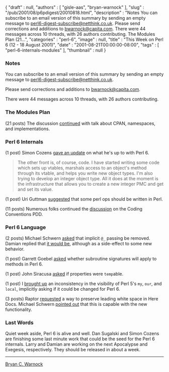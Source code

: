 {
   "draft" : null,
   "authors" : [
      "gisle-aas",
      "bryan-warnock"
   ],
   "slug" : "/pub/2001/08/p6pdigest/20010818.html",
   "description" : "Notes You can subscribe to an email version of this summary by sending an empty message to perl6-digest-subscribe@netthink.co.uk. Please send corrections and additions to bwarnock@capita.com. There were 44 messages across 10 threads, with 26 authors contributing. The Modules Plan (21...",
   "categories" : "perl-6",
   "image" : null,
   "title" : "This Week on Perl 6 (12 - 18 August 2001)",
   "date" : "2001-08-21T00:00:00-08:00",
   "tags" : [
      "perl-6-internals-modules"
   ],
   "thumbnail" : null
}



### <span id="Notes">Notes</span>

You can subscribe to an email version of this summary by sending an empty message to <perl6-digest-subscribe@netthink.co.uk>.

Please send corrections and additions to <bwarnock@capita.com>.

There were 44 messages across 10 threads, with 26 authors contributing.

### <span id="The_Modules_Plan">The Modules Plan</span>

(21 posts) The discussion [continued](http://archive.develooper.com/perl6-stdlib@perl.org/msg00163.html) with talk about CPAN, namespaces, and implementations.

### <span id="Perl_6_Internals">Perl 6 Internals</span>

(1 post) Simon Cozens [gave an update](http://archive.develooper.com/perl6-internals@perl.org/msg03449.html) on what he's up to with Perl 6.

> The other front is, of course, code. I have started writing some code which sets up vtables, marshals access to an object's method through its vtable, and helps you write new object types. I'm also trying to develop an integer object type. All it does at the moment is the infrastructure that allows you to create a new integer PMC and get and set its value.

(1 post) Uri Guttman [suggested](http://archive.develooper.com/perl6-internals@perl.org/msg03453.html) that some perl ops should be written in Perl.

(11 posts) Numerous folks continued the [discussion](http://archive.develooper.com/perl6-internals@perl.org/msg03441.html) on the Coding Conventions PDD.

### <span id="Perl_6_Language">Perl 6 Language</span>

(2 posts) Michael Schwern [asked](http://archive.develooper.com/perl6-language@perl.org/msg08024.html) that implicit `@_` passing be removed. Damian replied that [it would be](http://archive.develooper.com/perl6-language@perl.org/msg08025.html), although as a side-effect to some new behavior.

(1 post) Garrett Goebel [asked](http://archive.develooper.com/perl6-language@perl.org/msg08026.html) whether subroutine signatures will apply to methods in Perl 6.

(1 post) John Siracusa [asked](http://archive.develooper.com/perl6-language@perl.org/msg08027.html) if properties were `temp`able.

(1 post) I [brought up](http://archive.develooper.com/perl6-language@perl.org/msg08028.html) an inconsistency in the visibility of Perl 5's `my`, `our`, and `local`, implicitly asking if it could be changed for Perl 6.

(3 posts) Raptor [requested](http://archive.develooper.com/perl6-language@perl.org/msg08029.html) a way to preserve leading white space in Here Docs. Michael Schwern [pointed out](http://archive.develooper.com/perl6-language@perl.org/msg08031.html) that this is capable with the new functionality.

### <span id="Last_Words">Last Words</span>

Quiet week aside, Perl 6 is alive and well. Dan Sugalski and Simon Cozens are finishing some last minute work that could be the seed for the Perl 6 internals. Larry and Damian are working on the next Apocalypse and Exegesis, respectively. They should be released in about a week.

------------------------------------------------------------------------

[Bryan C. Warnock](mailto:bwarnock@capita.com)
